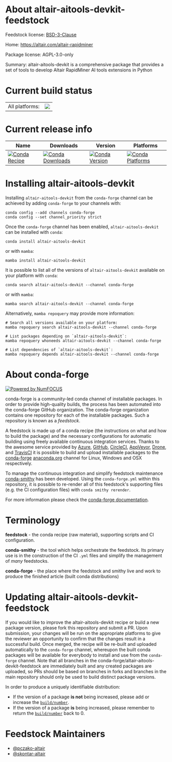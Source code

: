 About altair-aitools-devkit-feedstock
=====================================

Feedstock license: [BSD-3-Clause](https://github.com/conda-forge/altair-aitools-devkit-feedstock/blob/main/LICENSE.txt)

Home: https://altair.com/altair-rapidminer

Package license: AGPL-3.0-only

Summary: altair-aitools-devkit is a comprehensive package that provides a set of tools to develop Altair RapidMiner AI tools extensions in Python

Current build status
====================


<table><tr><td>All platforms:</td>
    <td>
      <a href="https://dev.azure.com/conda-forge/feedstock-builds/_build/latest?definitionId=23695&branchName=main">
        <img src="https://dev.azure.com/conda-forge/feedstock-builds/_apis/build/status/altair-aitools-devkit-feedstock?branchName=main">
      </a>
    </td>
  </tr>
</table>

Current release info
====================

| Name | Downloads | Version | Platforms |
| --- | --- | --- | --- |
| [![Conda Recipe](https://img.shields.io/badge/recipe-altair--aitools--devkit-green.svg)](https://anaconda.org/conda-forge/altair-aitools-devkit) | [![Conda Downloads](https://img.shields.io/conda/dn/conda-forge/altair-aitools-devkit.svg)](https://anaconda.org/conda-forge/altair-aitools-devkit) | [![Conda Version](https://img.shields.io/conda/vn/conda-forge/altair-aitools-devkit.svg)](https://anaconda.org/conda-forge/altair-aitools-devkit) | [![Conda Platforms](https://img.shields.io/conda/pn/conda-forge/altair-aitools-devkit.svg)](https://anaconda.org/conda-forge/altair-aitools-devkit) |

Installing altair-aitools-devkit
================================

Installing `altair-aitools-devkit` from the `conda-forge` channel can be achieved by adding `conda-forge` to your channels with:

```
conda config --add channels conda-forge
conda config --set channel_priority strict
```

Once the `conda-forge` channel has been enabled, `altair-aitools-devkit` can be installed with `conda`:

```
conda install altair-aitools-devkit
```

or with `mamba`:

```
mamba install altair-aitools-devkit
```

It is possible to list all of the versions of `altair-aitools-devkit` available on your platform with `conda`:

```
conda search altair-aitools-devkit --channel conda-forge
```

or with `mamba`:

```
mamba search altair-aitools-devkit --channel conda-forge
```

Alternatively, `mamba repoquery` may provide more information:

```
# Search all versions available on your platform:
mamba repoquery search altair-aitools-devkit --channel conda-forge

# List packages depending on `altair-aitools-devkit`:
mamba repoquery whoneeds altair-aitools-devkit --channel conda-forge

# List dependencies of `altair-aitools-devkit`:
mamba repoquery depends altair-aitools-devkit --channel conda-forge
```


About conda-forge
=================

[![Powered by
NumFOCUS](https://img.shields.io/badge/powered%20by-NumFOCUS-orange.svg?style=flat&colorA=E1523D&colorB=007D8A)](https://numfocus.org)

conda-forge is a community-led conda channel of installable packages.
In order to provide high-quality builds, the process has been automated into the
conda-forge GitHub organization. The conda-forge organization contains one repository
for each of the installable packages. Such a repository is known as a *feedstock*.

A feedstock is made up of a conda recipe (the instructions on what and how to build
the package) and the necessary configurations for automatic building using freely
available continuous integration services. Thanks to the awesome service provided by
[Azure](https://azure.microsoft.com/en-us/services/devops/), [GitHub](https://github.com/),
[CircleCI](https://circleci.com/), [AppVeyor](https://www.appveyor.com/),
[Drone](https://cloud.drone.io/welcome), and [TravisCI](https://travis-ci.com/)
it is possible to build and upload installable packages to the
[conda-forge](https://anaconda.org/conda-forge) [anaconda.org](https://anaconda.org/)
channel for Linux, Windows and OSX respectively.

To manage the continuous integration and simplify feedstock maintenance
[conda-smithy](https://github.com/conda-forge/conda-smithy) has been developed.
Using the ``conda-forge.yml`` within this repository, it is possible to re-render all of
this feedstock's supporting files (e.g. the CI configuration files) with ``conda smithy rerender``.

For more information please check the [conda-forge documentation](https://conda-forge.org/docs/).

Terminology
===========

**feedstock** - the conda recipe (raw material), supporting scripts and CI configuration.

**conda-smithy** - the tool which helps orchestrate the feedstock.
                   Its primary use is in the construction of the CI ``.yml`` files
                   and simplify the management of *many* feedstocks.

**conda-forge** - the place where the feedstock and smithy live and work to
                  produce the finished article (built conda distributions)


Updating altair-aitools-devkit-feedstock
========================================

If you would like to improve the altair-aitools-devkit recipe or build a new
package version, please fork this repository and submit a PR. Upon submission,
your changes will be run on the appropriate platforms to give the reviewer an
opportunity to confirm that the changes result in a successful build. Once
merged, the recipe will be re-built and uploaded automatically to the
`conda-forge` channel, whereupon the built conda packages will be available for
everybody to install and use from the `conda-forge` channel.
Note that all branches in the conda-forge/altair-aitools-devkit-feedstock are
immediately built and any created packages are uploaded, so PRs should be based
on branches in forks and branches in the main repository should only be used to
build distinct package versions.

In order to produce a uniquely identifiable distribution:
 * If the version of a package **is not** being increased, please add or increase
   the [``build/number``](https://docs.conda.io/projects/conda-build/en/latest/resources/define-metadata.html#build-number-and-string).
 * If the version of a package **is** being increased, please remember to return
   the [``build/number``](https://docs.conda.io/projects/conda-build/en/latest/resources/define-metadata.html#build-number-and-string)
   back to 0.

Feedstock Maintainers
=====================

* [@pczako-altair](https://github.com/pczako-altair/)
* [@skontar-altair](https://github.com/skontar-altair/)


